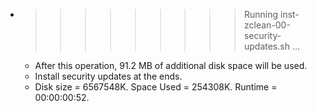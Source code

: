 * >>>>>>>>> Running inst-zclean-00-security-updates.sh ...
  * After this operation, 91.2 MB of additional disk space will be used.
  * Install security updates at the ends.
  * Disk size = 6567548K. Space Used = 254308K. Runtime = 00:00:00:52.
